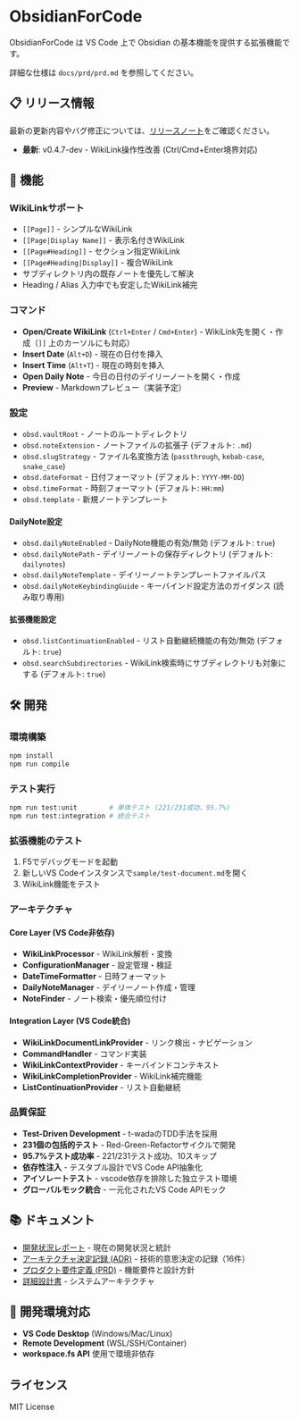 # ObsidianForCode

ObsidianForCode は VS Code 上で Obsidian の基本機能を提供する拡張機能です。

詳細な仕様は `docs/prd/prd.md` を参照してください。

## 📋 リリース情報

最新の更新内容やバグ修正については、[リリースノート](./docs/releases/)をご確認ください。

- **最新**: v0.4.7-dev - WikiLink操作性改善 (Ctrl/Cmd+Enter境界対応)

## 🚀 機能

### WikiLinkサポート
- `[[Page]]` - シンプルなWikiLink
- `[[Page|Display Name]]` - 表示名付きWikiLink  
- `[[Page#Heading]]` - セクション指定WikiLink
- `[[Page#Heading|Display]]` - 複合WikiLink
- サブディレクトリ内の既存ノートを優先して解決
- Heading / Alias 入力中でも安定したWikiLink補完

### コマンド
- **Open/Create WikiLink** (`Ctrl+Enter` / `Cmd+Enter`) - WikiLink先を開く・作成（`]]` 上のカーソルにも対応）
- **Insert Date** (`Alt+D`) - 現在の日付を挿入
- **Insert Time** (`Alt+T`) - 現在の時刻を挿入
- **Open Daily Note** - 今日の日付のデイリーノートを開く・作成
- **Preview** - Markdownプレビュー（実装予定）

### 設定
- `obsd.vaultRoot` - ノートのルートディレクトリ
- `obsd.noteExtension` - ノートファイルの拡張子 (デフォルト: `.md`)
- `obsd.slugStrategy` - ファイル名変換方法 (`passthrough`, `kebab-case`, `snake_case`)
- `obsd.dateFormat` - 日付フォーマット (デフォルト: `YYYY-MM-DD`)
- `obsd.timeFormat` - 時刻フォーマット (デフォルト: `HH:mm`)
- `obsd.template` - 新規ノートテンプレート

#### DailyNote設定
- `obsd.dailyNoteEnabled` - DailyNote機能の有効/無効 (デフォルト: `true`)
- `obsd.dailyNotePath` - デイリーノートの保存ディレクトリ (デフォルト: `dailynotes`)
- `obsd.dailyNoteTemplate` - デイリーノートテンプレートファイルパス
- `obsd.dailyNoteKeybindingGuide` - キーバインド設定方法のガイダンス (読み取り専用)

#### 拡張機能設定
- `obsd.listContinuationEnabled` - リスト自動継続機能の有効/無効 (デフォルト: `true`)
- `obsd.searchSubdirectories` - WikiLink検索時にサブディレクトリも対象にする (デフォルト: `true`)

## 🛠 開発

### 環境構築
```bash
npm install
npm run compile
```

### テスト実行
```bash
npm run test:unit        # 単体テスト (221/231成功、95.7%)
npm run test:integration # 統合テスト
```

### 拡張機能のテスト
1. F5でデバッグモードを起動
2. 新しいVS Codeインスタンスで`sample/test-document.md`を開く
3. WikiLink機能をテスト

### アーキテクチャ

#### Core Layer (VS Code非依存)
- **WikiLinkProcessor** - WikiLink解析・変換
- **ConfigurationManager** - 設定管理・検証
- **DateTimeFormatter** - 日時フォーマット
- **DailyNoteManager** - デイリーノート作成・管理
- **NoteFinder** - ノート検索・優先順位付け

#### Integration Layer (VS Code統合)
- **WikiLinkDocumentLinkProvider** - リンク検出・ナビゲーション
- **CommandHandler** - コマンド実装
- **WikiLinkContextProvider** - キーバインドコンテキスト
- **WikiLinkCompletionProvider** - WikiLink補完機能
- **ListContinuationProvider** - リスト自動継続

### 品質保証
- **Test-Driven Development** - t-wadaのTDD手法を採用
- **231個の包括的テスト** - Red-Green-Refactorサイクルで開発
- **95.7%テスト成功率** - 221/231テスト成功、10スキップ
- **依存性注入** - テスタブル設計でVS Code API抽象化
- **アイソレートテスト** - vscode依存を排除した独立テスト環境
- **グローバルモック統合** - 一元化されたVS Code APIモック

## 📚 ドキュメント

- [開発状況レポート](./docs/development-status.md) - 現在の開発状況と統計
- [アーキテクチャ決定記録 (ADR)](./docs/adr/) - 技術的意思決定の記録（16件）
- [プロダクト要件定義 (PRD)](./docs/prd/prd.md) - 機能要件と設計方針
- [詳細設計書](./docs/tech/detailed-design.md) - システムアーキテクチャ

## 🔧 開発環境対応

- **VS Code Desktop** (Windows/Mac/Linux)
- **Remote Development** (WSL/SSH/Container) 
- **workspace.fs API** 使用で環境非依存

## ライセンス

MIT License
